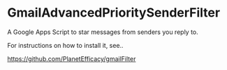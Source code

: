 # GmailAdvancedPrioritySenderFilter

A Google Apps Script to star messages from senders you reply to.

For instructions on how to install it, see..

https://github.com/PlanetEfficacy/gmailFilter
